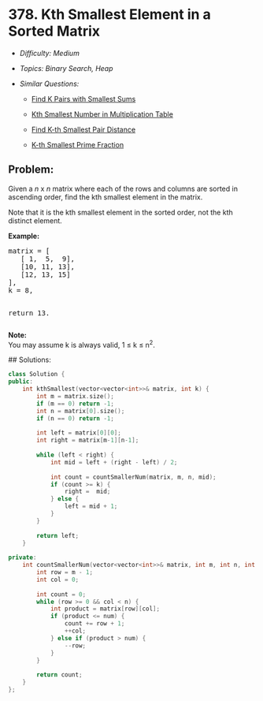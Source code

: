 # 378. Kth Smallest Element in a Sorted Matrix

* *Difficulty: Medium*

* *Topics: Binary Search, Heap*

* *Similar Questions:*

  * [Find K Pairs with Smallest Sums](find-k-pairs-with-smallest-sums.md)

  * [Kth Smallest Number in Multiplication Table](kth-smallest-number-in-multiplication-table.md)

  * [Find K-th Smallest Pair Distance](find-k-th-smallest-pair-distance.md)

  * [K-th Smallest Prime Fraction](k-th-smallest-prime-fraction.md)

## Problem:

<p>Given a <i>n</i> x <i>n</i> matrix where each of the rows and columns are sorted in ascending order, find the kth smallest element in the matrix.</p>

<p>
Note that it is the kth smallest element in the sorted order, not the kth distinct element.
</p>

<p><b>Example:</b>
<pre>
matrix = [
   [ 1,  5,  9],
   [10, 11, 13],
   [12, 13, 15]
],
k = 8,

return 13.
</pre>
</p>

<p><b>Note: </b><br>
You may assume k is always valid, 1 &le; k &le; n<sup>2</sup>.</p>
## Solutions:

```c++
class Solution {
public:
    int kthSmallest(vector<vector<int>>& matrix, int k) {
        int m = matrix.size();
        if (m == 0) return -1;
        int n = matrix[0].size();
        if (n == 0) return -1;
        
        int left = matrix[0][0]; 
        int right = matrix[m-1][n-1];
        
        while (left < right) {
            int mid = left + (right - left) / 2;
        
            int count = countSmallerNum(matrix, m, n, mid);
            if (count >= k) {
                right =  mid;
            } else {
                left = mid + 1;
            }
        }
        
        return left;
    }
    
private:
    int countSmallerNum(vector<vector<int>>& matrix, int m, int n, int num) {
        int row = m - 1;
        int col = 0;
        
        int count = 0;
        while (row >= 0 && col < n) {
            int product = matrix[row][col];
            if (product <= num) {
                count += row + 1;
                ++col;
            } else if (product > num) {
                --row;
            } 
        }
        
        return count;
    }
};

```
